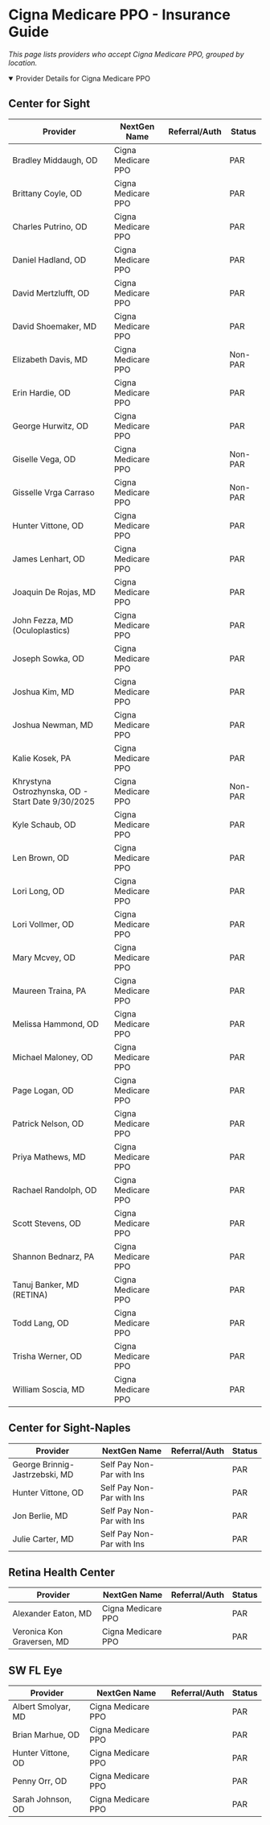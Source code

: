# Cigna Medicare PPO - Insurance Guide

*This page lists providers who accept Cigna Medicare PPO, grouped by location.*

<details open><summary>Provider Details for Cigna Medicare PPO</summary>

## Center for Sight

| Provider | NextGen Name | Referral/Auth | Status |
|----------|-------------|--------------|--------|
| Bradley Middaugh, OD | Cigna Medicare PPO |  | PAR |
| Brittany Coyle, OD | Cigna Medicare PPO |  | PAR |
| Charles Putrino, OD | Cigna Medicare PPO |  | PAR |
| Daniel Hadland, OD | Cigna Medicare PPO |  | PAR |
| David Mertzlufft, OD | Cigna Medicare PPO |  | PAR |
| David Shoemaker, MD | Cigna Medicare PPO |  | PAR |
| Elizabeth Davis, MD | Cigna Medicare PPO |  | Non-PAR |
| Erin Hardie, OD | Cigna Medicare PPO |  | PAR |
| George Hurwitz, OD | Cigna Medicare PPO |  | PAR |
| Giselle Vega, OD | Cigna Medicare PPO |  | Non-PAR |
| Gisselle Vrga Carraso | Cigna Medicare PPO |  | Non-PAR |
| Hunter Vittone, OD | Cigna Medicare PPO |  | PAR |
| James Lenhart, OD | Cigna Medicare PPO |  | PAR |
| Joaquin De Rojas, MD | Cigna Medicare PPO |  | PAR |
| John Fezza, MD (Oculoplastics) | Cigna Medicare PPO |  | PAR |
| Joseph Sowka, OD | Cigna Medicare PPO |  | PAR |
| Joshua Kim, MD | Cigna Medicare PPO |  | PAR |
| Joshua Newman, MD | Cigna Medicare PPO |  | PAR |
| Kalie Kosek, PA | Cigna Medicare PPO |  | PAR |
| Khrystyna Ostrozhynska, OD - Start Date 9/30/2025 | Cigna Medicare PPO |  | Non-PAR |
| Kyle Schaub, OD | Cigna Medicare PPO |  | PAR |
| Len Brown, OD | Cigna Medicare PPO |  | PAR |
| Lori Long, OD | Cigna Medicare PPO |  | PAR |
| Lori Vollmer, OD | Cigna Medicare PPO |  | PAR |
| Mary Mcvey, OD | Cigna Medicare PPO |  | PAR |
| Maureen Traina, PA | Cigna Medicare PPO |  | PAR |
| Melissa Hammond, OD | Cigna Medicare PPO |  | PAR |
| Michael Maloney, OD | Cigna Medicare PPO |  | PAR |
| Page Logan, OD | Cigna Medicare PPO |  | PAR |
| Patrick Nelson, OD | Cigna Medicare PPO |  | PAR |
| Priya Mathews, MD | Cigna Medicare PPO |  | PAR |
| Rachael Randolph, OD | Cigna Medicare PPO |  | PAR |
| Scott Stevens, OD | Cigna Medicare PPO |  | PAR |
| Shannon Bednarz, PA | Cigna Medicare PPO |  | PAR |
| Tanuj Banker, MD (RETINA) | Cigna Medicare PPO |  | PAR |
| Todd Lang, OD | Cigna Medicare PPO |  | PAR |
| Trisha Werner, OD | Cigna Medicare PPO |  | PAR |
| William Soscia, MD | Cigna Medicare PPO |  | PAR |

## Center for Sight-Naples

| Provider | NextGen Name | Referral/Auth | Status |
|----------|-------------|--------------|--------|
| George Brinnig-Jastrzebski, MD | Self Pay Non-Par with Ins |  | PAR |
| Hunter Vittone, OD | Self Pay Non-Par with Ins |  | PAR |
| Jon Berlie, MD | Self Pay Non-Par with Ins |  | PAR |
| Julie Carter, MD | Self Pay Non-Par with Ins |  | PAR |

## Retina Health Center

| Provider | NextGen Name | Referral/Auth | Status |
|----------|-------------|--------------|--------|
| Alexander Eaton, MD | Cigna Medicare PPO |  | PAR |
| Veronica Kon Graversen, MD | Cigna Medicare PPO |  | PAR |

## SW FL Eye

| Provider | NextGen Name | Referral/Auth | Status |
|----------|-------------|--------------|--------|
| Albert Smolyar, MD | Cigna Medicare PPO |  | PAR |
| Brian Marhue, OD | Cigna Medicare PPO |  | PAR |
| Hunter Vittone, OD | Cigna Medicare PPO |  | PAR |
| Penny Orr, OD | Cigna Medicare PPO |  | PAR |
| Sarah Johnson, OD | Cigna Medicare PPO |  | PAR |

</details>

